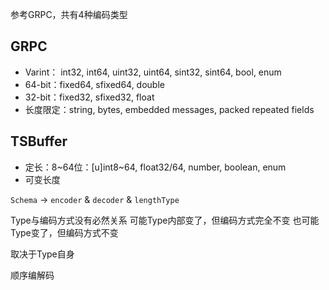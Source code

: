 参考GRPC，共有4种编码类型

## GRPC

- Varint：	int32, int64, uint32, uint64, sint32, sint64, bool, enum
- 64-bit：fixed64, sfixed64, double
- 32-bit：fixed32, sfixed32, float
- 长度限定：string, bytes, embedded messages, packed repeated fields

## TSBuffer
- 定长：8~64位：[u]int8~64, float32/64, number, boolean, enum
- 可变长度

`Schema` -> `encoder` & `decoder` & `lengthType`

Type与编码方式没有必然关系
可能Type内部变了，但编码方式完全不变
也可能Type变了，但编码方式不变

取决于Type自身

顺序编解码